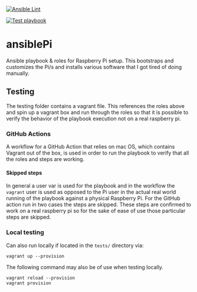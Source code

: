 [![Ansible Lint](https://github.com/mcdermg/ansiblePi/actions/workflows/ansible-lint.yaml/badge.svg?branch=main)](https://github.com/mcdermg/ansiblePi/actions/workflows/ansible-lint.yaml)

[![Test playbook](https://github.com/mcdermg/ansiblePi/actions/workflows/vagrant-test.yaml/badge.svg?branch=main)](https://github.com/mcdermg/ansiblePi/actions/workflows/vagrant-test.yaml)

# ansiblePi
Ansible playbook &amp; roles for Raspberry Pi setup. This bootstraps and customizes the Pi/s and installs various software that I got tired of doing manually.

## Testing

The testing folder  contains a vagrant file. This references the roles above and spin up a vagrant box and run through the roles so that it is possible to verify the behavior of the playbook execution not on a real raspberry pi.

### GitHub Actions

A workflow for a GitHub Action that relies on mac OS, which contains Vagrant out of the box, is used in order to run the playbook to verify that all the roles and steps are working.


#### Skipped steps
In general a user var is used for the playbook and in the workflow  the `vagrant` user is used as opposed to the Pi user in the actual real world running of the playbook against a physical Raspberry Pi.
For the GitHub action run in two cases the steps are skipped. These steps are confirmed to work on a real raspberry pi so for the sake of ease of use those particular steps are skipped.

### Local testing

Can also run locally if located in the `tests/` directory via:

```
vagrant up --provision
```

The following command may also be of use when testing locally.
```
vagrant reload --provision
vagrant provision
```
